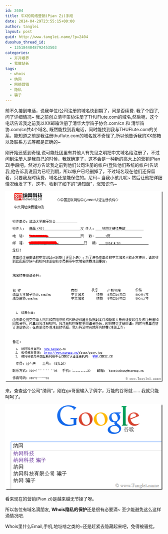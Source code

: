 ```yaml
---
id: 2404
title: 牛X的网络营销(Pian Zi)手段
date: 2014-04-29T23:55:15+00:00
author: tanglei
layout: post
guid: http://www.tanglei.name/?p=2404
duoshuo_thread_id:
  - 1351844048792453503
categories:
  - 开开眼界
  - 我做站长
tags:
  - whois
  - 纳网
  - 网络营销
  - 隐私
  - 骗子
---
```

前不久接到电话，说我单位/公司注册的域名快到期了，问是否续费. 我了个囧了,问了详细情况~ 我之前创立清华笛协注册了THUFlute.com的域名,然后呃，这个电话告诉我之前我以XX邮箱注册了清华大学笛子协会.com/cn 和 清华笛协.com/cn共4个域名, 既然能找到我电话，同时能找到我与THUFlute.com的关系，能知道之前是我注册thuflute.com的域名就不奇怪了,所以他告诉我的XX邮箱以及联系方式等都是正确的~

刚开始还感到奇怪,说可能社团里有其他人有先见之明把中文域名给注册了，不过问到注册人是我自己的时候，我就确定了，这不会是一种新的高大上的营销(Pian Zi)手段吧，然对方告诉我之前到他们公司注册的帐户(登陆他们系统的帐户)告诉我,他告诉我说因为已经到期，所以帐户已经删掉了，不过域名现在他们还保留着，只要我及时续费，域名还是能保住的。尼玛~ 当我小孩儿呢~ 然后让他把详细情况给发了下，这不，收到了如下的“通知函”，涨知识鸟~

[<img title="marketing" src="/wp-content/uploads/2014/04/marketing_thumb1.png" alt="marketing"  />](/wp-content/uploads/2014/04/marketing1.png)

来，查查这个公司“纳网”，刚在gu哥里输入了俩字，万能的谷哥就…… 我就只能呵呵了。

[<img title="image" src="/wp-content/uploads/2014/04/image_thumb4.png" alt="image"  />](/wp-content/uploads/2014/04/image4.png)

看来现在的营销(Pian zi)是越来越无节操了呀。

所以各位有域名滴朋友, **Whois隐私的保护**还是很有必要滴~ 至少能避免这么这样滴情况吧.

Whois里什么Email,手机,地址啥之类的~还是赶紧去隐藏起来吧，免得被骚扰。
